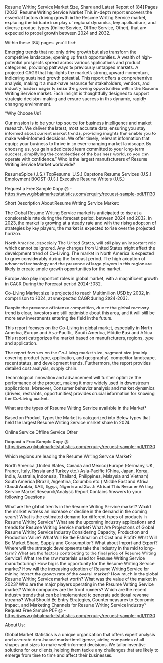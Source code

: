 Resume Writing Service Market Size, Share and Latest Report of [84] Pages [2032]
Resume Writing Service Market This in-depth report uncovers the essential factors driving growth in the Resume Writing Service market, exploring the intricate interplay of regional dynamics, key applications, and diverse product types (Online Service, Offline Service, Other), that are expected to propel growth between 2024 and 2032.

Within these [84] pages, you'll find:

Emerging trends that not only drive growth but also transform the competitive landscape, opening up fresh opportunities.
A wealth of high-potential prospects spread across various applications and product categories, providing pathways to previously untapped markets.
A projected CAGR that highlights the market’s strong, upward momentum, indicating sustained growth potential.
This report offers a comprehensive analysis, making it a must-have resource for stakeholders, vendors, and industry leaders eager to seize the growing opportunities within the Resume Writing Service market. Each insight is thoughtfully designed to support strategic decision-making and ensure success in this dynamic, rapidly changing environment.

“Why Choose Us?

Our mission is to be your top source for business intelligence and market research.
We deliver the latest, most accurate data, ensuring you stay informed about current market trends, providing insights that enable you to make well-informed decisions.
We offer timely, relevant information that equips your business to thrive in an ever-changing market landscape.
By choosing us, you gain a dedicated team committed to your long-term success, simplifying the complexities of the business world, so you can operate with confidence.”
Who is the largest manufacturers of Resume Writing Service Market worldwide?

 

ResumeSpice (U.S.)
TopResume (U.S.)
Capstone Resume Services (U.S.)
Employment BOOST (U.S.)
Executive Resume Writers (U.S.)
 

Request a Free Sample Copy @ - https://www.globalmarketstatistics.com/enquiry/request-sample-pdf/11130

 

Short Description About Resume Writing Service Market:

The Global Resume Writing Service market is anticipated to rise at a considerable rate during the forecast period, between 2024 and 2032. In 2023, the market is growing at a steady rate and with the rising adoption of strategies by key players, the market is expected to rise over the projected horizon.

North America, especially The United States, will still play an important role which cannot be ignored. Any changes from United States might affect the development trend of Co-Living. The market in North America is expected to grow considerably during the forecast period. The high adoption of advanced technology and the presence of large players in this region are likely to create ample growth opportunities for the market.

Europe also play important roles in global market, with a magnificent growth in CAGR During the Forecast period 2024-2032.

Co-Living Market size is projected to reach Multimillion USD by 2032, In comparison to 2024, at unexpected CAGR during 2024-2032.

Despite the presence of intense competition, due to the global recovery trend is clear, investors are still optimistic about this area, and it will still be more new investments entering the field in the future.

This report focuses on the Co-Living in global market, especially in North America, Europe and Asia-Pacific, South America, Middle East and Africa. This report categorizes the market based on manufacturers, regions, type and application.

The report focuses on the Co-Living market size, segment size (mainly covering product type, application, and geography), competitor landscape, recent status, and development trends. Furthermore, the report provides detailed cost analysis, supply chain.

Technological innovation and advancement will further optimize the performance of the product, making it more widely used in downstream applications. Moreover, Consumer behavior analysis and market dynamics (drivers, restraints, opportunities) provides crucial information for knowing the Co-Living market.

What are the types of Resume Writing Service available in the Market?

Based on Product Types the Market is categorized into Below types that held the largest Resume Writing Service market share In 2024.

 

Online Service
Offline Service
Other
 

Request a Free Sample Copy @ - https://www.globalmarketstatistics.com/enquiry/request-sample-pdf/11130

Which regions are leading the Resume Writing Service Market?

North America (United States, Canada and Mexico)
Europe (Germany, UK, France, Italy, Russia and Turkey etc.)
Asia-Pacific (China, Japan, Korea, India, Australia, Indonesia, Thailand, Philippines, Malaysia and Vietnam)
South America (Brazil, Argentina, Columbia etc.)
Middle East and Africa (Saudi Arabia, UAE, Egypt, Nigeria and South Africa)
This Resume Writing Service Market Research/Analysis Report Contains Answers to your following Questions

What are the global trends in the Resume Writing Service market? Would the market witness an increase or decline in the demand in the coming years?
What is the estimated demand for different types of products in Resume Writing Service? What are the upcoming industry applications and trends for Resume Writing Service market?
What Are Projections of Global Resume Writing Service Industry Considering Capacity, Production and Production Value? What Will Be the Estimation of Cost and Profit? What Will Be Market Share, Supply and Consumption? What about Import and Export?
Where will the strategic developments take the industry in the mid to long-term?
What are the factors contributing to the final price of Resume Writing Service? What are the raw materials used for Resume Writing Service manufacturing?
How big is the opportunity for the Resume Writing Service market? How will the increasing adoption of Resume Writing Service for mining impact the growth rate of the overall market?
How much is the global Resume Writing Service market worth? What was the value of the market In 2023?
Who are the major players operating in the Resume Writing Service market? Which companies are the front runners?
Which are the recent industry trends that can be implemented to generate additional revenue streams?
What Should Be Entry Strategies, Countermeasures to Economic Impact, and Marketing Channels for Resume Writing Service Industry?
Request Free Sample PDF @ - https://www.globalmarketstatistics.com/enquiry/request-sample-pdf/11130

About Us:

Global Market Statistics is a unique organization that offers expert analysis and accurate data-based market intelligence, aiding companies of all shapes and sizes to make well-informed decisions. We tailor inventive solutions for our clients, helping them tackle any challenges that are likely to emerge from time to time and affect their businesses.